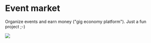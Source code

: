 # Event market

Organize events and earn money ("gig economy platform"). Just a fun project ;-)

![](screenshot.jpg)